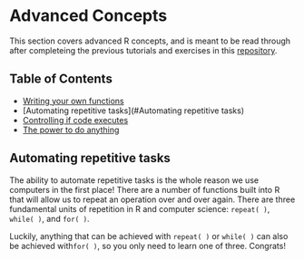 # Advanced Concepts

This section covers advanced R concepts, and is meant to be read through after completeing the previous tutorials and exercises in this [repository](https://github.com/aazaff/startLearn.R/blob/master/README.md).

## Table of Contents

+ [Writing your own functions]()
+ [Automating repetitive tasks](#Automating repetitive tasks)
+ [Controlling if code executes]()
+ [The power to do anything]()

 ## Automating repetitive tasks
  
The ability to automate repetitive tasks is the whole reason we use computers in the first place! There are a number of functions built into R that will allow us to repeat an operation over and over again. There are three fundamental units of repetition in R and computer science: ````repeat( )````, ````while( )````, and ````for( )````. 

Luckily, anything that can be achieved with ````repeat( )```` or ````while( )```` can also be achieved with````for( )````, so you only need to learn one of three. Congrats!
